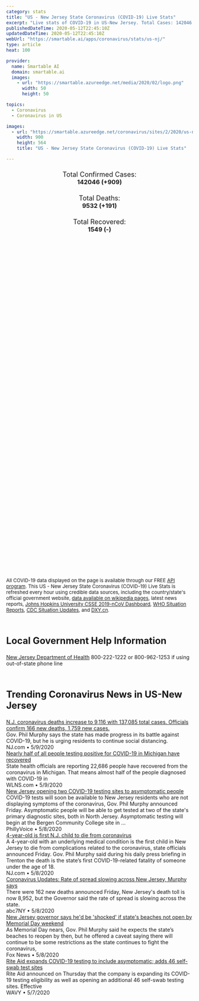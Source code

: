 ```yaml
---
category: stats
title: "US - New Jersey State Coronavirus (COVID-19) Live Stats"
excerpt: "Live stats of COVID-19 in US-New Jersey. Total Cases: 142046 (+909), Deaths: 9532 (+191), Recoveries: 1549(-)."
publishedDateTime: 2020-05-12T22:45:10Z
updatedDateTime: 2020-05-12T22:45:10Z
webUrl: "https://smartable.ai/apps/coronavirus/stats/us-nj/"
type: article
heat: 100

provider:
  name: Smartable AI
  domain: smartable.ai
  images:
    - url: "https://smartable.azureedge.net/media/2020/02/logo.png"
      width: 50
      height: 50

topics:
  - Coronavirus
  - Coronavirus in US

images:
  - url: "https://smartable.azureedge.net/coronavirus/sites/2/2020/us-nj.jpg"
    width: 900
    height: 564
    title: "US - New Jersey State Coronavirus (COVID-19) Live Stats"

---
```

<div class="total-stats" style="text-align: center;">
    <h3>
	    <div style="font-size: 18px; font-weight: 400;">Total Confirmed Cases:</div>
	    142046 (<span class='red'>+909</span>)
    </h3>
    <h3>
	    <div style="font-size: 18px; font-weight: 400;">Total Deaths:</div>
	    9532 (<span class='red'>+191</span>)
    </h3>
    <h3>
	    <div style="font-size: 18px; font-weight: 400;">Total Recovered:</div>
	    1549 (-)
    </h3>
</div>

<script type="text/javascript" src="https://www.gstatic.com/charts/loader.js"></script>

<div id="time_series_chart" style="width: 100%; height: 400px;"></div>
<script type="text/javascript">
  google.charts.load('current', {'packages':['corechart']});
  google.charts.setOnLoadCallback(drawChart);
  function drawChart() {
    var data = google.visualization.arrayToDataTable([
      ['Date', 'Total Cases', 'Total Deaths', 'Total Recovered'],
      ['1/22/2020', 0, 0, 0],['1/23/2020', 0, 0, 0],['1/24/2020', 0, 0, 0],['1/25/2020', 0, 0, 0],['1/26/2020', 0, 0, 0],['1/27/2020', 0, 0, 0],['1/28/2020', 0, 0, 0],['1/29/2020', 0, 0, 0],['1/30/2020', 0, 0, 0],['1/31/2020', 0, 0, 0],['2/1/2020', 0, 0, 0],['2/2/2020', 0, 0, 0],['2/3/2020', 0, 0, 0],['2/4/2020', 0, 0, 0],['2/5/2020', 0, 0, 0],['2/6/2020', 0, 0, 0],['2/7/2020', 0, 0, 0],['2/8/2020', 0, 0, 0],['2/9/2020', 0, 0, 0],['2/10/2020', 0, 0, 0],['2/11/2020', 0, 0, 0],['2/12/2020', 0, 0, 0],['2/13/2020', 0, 0, 0],['2/14/2020', 0, 0, 0],['2/15/2020', 0, 0, 0],['2/16/2020', 0, 0, 0],['2/17/2020', 0, 0, 0],['2/18/2020', 0, 0, 0],['2/19/2020', 0, 0, 0],['2/20/2020', 0, 0, 0],['2/21/2020', 0, 0, 0],['2/22/2020', 0, 0, 0],['2/23/2020', 0, 0, 0],['2/24/2020', 0, 0, 0],['2/25/2020', 0, 0, 0],['2/26/2020', 0, 0, 0],['2/27/2020', 0, 0, 0],['2/28/2020', 0, 0, 0],['2/29/2020', 0, 0, 0],['3/1/2020', 0, 0, 0],['3/2/2020', 0, 0, 0],['3/3/2020', 0, 0, 0],['3/4/2020', 0, 0, 0],['3/5/2020', 2, 0, 0],['3/6/2020', 2, 0, 0],['3/7/2020', 4, 0, 0],['3/8/2020', 5, 0, 0],['3/9/2020', 5, 0, 0],['3/10/2020', 15, 1, 0],['3/11/2020', 23, 1, 0],['3/12/2020', 31, 1, 0],['3/13/2020', 51, 1, 1],['3/14/2020', 71, 2, 1],['3/15/2020', 109, 2, 1],['3/16/2020', 179, 3, 1],['3/17/2020', 267, 3, 1],['3/18/2020', 425, 5, 1],['3/19/2020', 740, 9, 1],['3/20/2020', 890, 11, 1],['3/21/2020', 1327, 16, 1],['3/22/2020', 1914, 21, 1],['3/23/2020', 2844, 27, 1],['3/24/2020', 3675, 44, 1],['3/25/2020', 4407, 62, 1],['3/26/2020', 6876, 81, 1],['3/27/2020', 8825, 108, 1],['3/28/2020', 11124, 140, 1],['3/29/2020', 11666, 154, 1],['3/30/2020', 12789, 121, 12],['3/31/2020', 12789, 121, 12],['4/1/2020', 22255, 355, 12],['4/2/2020', 25590, 537, 12],['4/3/2020', 29895, 646, 12],['4/4/2020', 34124, 846, 12],['4/5/2020', 37505, 917, 12],['4/6/2020', 41090, 1003, 12],['4/7/2020', 44416, 1232, 12],['4/8/2020', 47437, 1504, 12],['4/9/2020', 51027, 1709, 12],['4/10/2020', 54588, 1932, 12],['4/11/2020', 58151, 2183, 12],['4/12/2020', 61850, 2350, 12],['4/13/2020', 64584, 2443, 12],['4/14/2020', 68824, 2805, 12],['4/15/2020', 71030, 3156, 12],['4/16/2020', 75317, 3518, 12],['4/17/2020', 78467, 3840, 12],['4/18/2020', 81599, 4249, 12],['4/19/2020', 85301, 4362, 12],['4/20/2020', 88806, 4520, 12],['4/21/2020', 92387, 4753, 12],['4/22/2020', 95914, 5150, 12],['4/23/2020', 100025, 5426, 12],['4/24/2020', 102083, 5642, 730],['4/25/2020', 105523, 5915, 1271],['4/26/2020', 109038, 5984, 1271],['4/27/2020', 111188, 6077, 1271],['4/28/2020', 113856, 6442, 1271],['4/29/2020', 116264, 6771, 1271],['4/30/2020', 118652, 7228, 1271],['5/1/2020', 121178, 7481, 1271],['5/2/2020', 123717, 7742, 1271],['5/3/2020', 127438, 7886, 1271],['5/4/2020', 129345, 7951, 1271],['5/5/2020', 131705, 8292, 1271],['5/6/2020', 133059, 8572, 1444],['5/7/2020', 135106, 8834, 1121],['5/8/2020', 137212, 8986, 1468],['5/9/2020', 138579, 9118, 1501],['5/10/2020', 140008, 9264, 1535],['5/11/2020', 141137, 9341, 1549],['5/12/2020', 142046, 9532, 1549],
    ]);
    var options = {
      curveType: 'none',
      chartArea: {'width': '80%', 'height': '80%'},
      legend: { position: 'top' },
      lineWidth: 5,
      colors: ['#f60109', '#444444', '#81B71F']
    };
    var chart = new google.visualization.LineChart(document.getElementById('time_series_chart'));
    chart.draw(data, options);
  }
</script>

<div id="geo_chart" style="width: 100%; height: 500px;"></div>
<script type="text/javascript">
  google.charts.load('current', {
    'packages':['geochart'],
    'mapsApiKey': 'AIzaSyDk1HhVhLaveyKrUhhHZ5YwzIpEcbdal6U'
  });
  google.charts.setOnLoadCallback(drawRegionsMap);
  function drawRegionsMap() {
    var data = google.visualization.arrayToDataTable([
      ['LATITUDE', 'LONGITUDE', 'DESCRIPTION', 'Total Cases', 'Total Deaths'],
      [39.564, -74.5961, "Atlantic", 1533, 77],[40.9263, -74.077, "Bergen", 17028, 1358],[40.0712, -74.8649, "Burlington", 3665, 200],[39.9259, -75.1196, "Camden", 4959, 227],[38.9765, -74.9516, "Cape May", 462, 32],[39.3265, -75.0306, "Cumberland", 1363, 40],[40.8428, -74.2014, "Essex", 15727, 1431],[39.7458, -75.3117, "Gloucester", 1690, 83],[40.7453, -74.0535, "Hudson", 17801, 996],[40.6159, -74.772, "Hunterdon", 723, 46],[40.2236, -74.7641, "Mercer", 5393, 340],[40.5726, -74.4927, "Middlesex", 14036, 794],[40.2589, -74.124, "Monmouth", 6988, 445],[40.7966, -74.4772, "Morris", 5876, 518],[40.0384, -74.1678, "Ocean", 7569, 547],[40.8568, -74.1285, "Passaic", 14645, 747],[39.6503, -75.3251, "Salem", 411, 18],[40.5361, -74.5745, "Somerset", 4093, 335],[41.1874, -74.5015, "Sussex", 1033, 128],[40.6976, -74.2632, "Union", 14164, 875],[40.6774, -75.1558, "Warren", 1047, 104],
    ]);
    var options = {
      backgroundColor: {fill:'transparent',stroke:'#FFF' ,strokeWidth:0 }, 
      displayMode: 'markers',
      region: 'US-NJ', 
      resolution: 'metros',
      colorAxis: {colors: ['#F27D81', '#f60109']},
      sizeAxis: {minSize:3,  maxSize:12},
    };
    var chart = new google.visualization.GeoChart(document.getElementById('geo_chart'));
    chart.draw(data, options);
  };
</script>

<div id="geo_table"></div>
<script type="text/javascript">
  google.charts.load('current', {'packages':['table']});
  google.charts.setOnLoadCallback(drawTable);
  function drawTable() {
    var data = new google.visualization.DataTable();
    data.addColumn('string', 'Location');
    data.addColumn('number', 'Total Cases');
    data.addColumn('number', 'New Cases');
    data.addColumn('number', 'Active Cases');
    data.addColumn('number', 'Total Deaths');
    data.addColumn('number', 'New Deaths');
    data.addColumn('number', 'Total Recovered');
    data.addRows([
      [{v:"Atlantic", f:"Atlantic"}, 1533, 0, 1385, 77, 0, 71],[{v:"Bergen", f:"Bergen"}, 17028, 0, 15670, 1358, 0, 0],[{v:"Burlington", f:"Burlington"}, 3665, 0, 3465, 200, 0, 0],[{v:"Camden", f:"Camden"}, 4959, 0, 4732, 227, 0, 0],[{v:"Cape May", f:"Cape May"}, 462, 0, 385, 32, 0, 45],[{v:"Cumberland", f:"Cumberland"}, 1363, 0, 1323, 40, 0, 0],[{v:"Essex", f:"Essex"}, 15727, 0, 14236, 1431, 0, 60],[{v:"Gloucester", f:"Gloucester"}, 1690, 0, 1607, 83, 0, 0],[{v:"Hudson", f:"Hudson"}, 17801, 0, 16491, 996, 0, 314],[{v:"Hunterdon", f:"Hunterdon"}, 723, 0, 677, 46, 0, 0],[{v:"Mercer", f:"Mercer"}, 5393, 0, 5041, 340, 0, 12],[{v:"Middlesex", f:"Middlesex"}, 14036, 0, 13242, 794, 0, 0],[{v:"Monmouth", f:"Monmouth"}, 6988, 0, 6543, 445, 0, 0],[{v:"Morris", f:"Morris"}, 5876, 0, 5357, 518, 0, 1],[{v:"Ocean", f:"Ocean"}, 7569, 0, 7022, 547, 0, 0],[{v:"Passaic", f:"Passaic"}, 14645, 0, 13898, 747, 0, 0],[{v:"Salem", f:"Salem"}, 411, 0, 393, 18, 0, 0],[{v:"Somerset", f:"Somerset"}, 4093, 0, 3758, 335, 0, 0],[{v:"Sussex", f:"Sussex"}, 1033, 0, 905, 128, 0, 0],[{v:"Union", f:"Union"}, 14164, 0, 13138, 875, 0, 151],[{v:"Warren", f:"Warren"}, 1047, 0, 867, 104, 0, 76],
    ]);
    data.setProperty(0, 0, 'style', 'min-width:100px');
    var table = new google.visualization.Table(document.getElementById('geo_table'));
    table.draw(data, {allowHtml: true, sortColumn: 2, sortAscending: false, width: '660px', height: '100%'});
  }
</script>

<span style="font-size: 13px">All COVID-19 data displayed on the page is available through our FREE <a href="https://developer.smartable.ai">API program</a>. This US - New Jersey State Coronavirus (COVID-19) Live Stats is refreshed every hour using credible data sources, including the country/state's official government website, <a href="https://en.wikipedia.org/wiki/2019%E2%80%9320_coronavirus_pandemic" target="_blank">data available on wikipedia pages</a>, latest news reports, <a href="https://systems.jhu.edu/research/public-health/ncov/" target="_blank">Johns Hopkins University CSSE 2019-nCoV Dashboard</a>, <a href="https://www.who.int/emergencies/diseases/novel-coronavirus-2019/situation-reports" target="_blank">WHO Situation Reports</a>, <a href="https://www.cdc.gov/coronavirus/2019-ncov/index.html" target="_blank">CDC Situation Updates</a>, and <a href="https://ncov.dxy.cn/ncovh5/view/pneumonia" target="_blank">DXY.cn</a>.</span>

<h2 id="news" class="center" style="margin-top: 60px; font-size: 25px;">Local Government Help Information</h2>
<div class="info center">
<a href="https://www.nj.gov/health/cd/topics/ncov.shtml" target="_blank">New Jersey Department of Health</a> 800-222-1222 or 800-962-1253 if using out-of-state phone line
</div>
<h2 id="news" class="center" style="margin-top: 60px; font-size: 25px;">Trending Coronavirus News in US-New Jersey</h2>
<div class="row">
<div class="col-md-6 col-sm-12">
  <div class="content-card">
	<a href="https://www.cnn.com/world/live-news/coronavirus-pandemic-04-08-20/h_0b3788a135274918c98f841ea0af63a6"><div class="card-image" style="background-image: url(https://cdn.cnn.com/cnnnext/dam/assets/200308142028-01-coronavirus-microscope-image-super-tease.jpg)"></div></a>
	<div class="content">
		<div class="card-title"><a href="https://www.cnn.com/world/live-news/coronavirus-pandemic-04-08-20/h_0b3788a135274918c98f841ea0af63a6">N.J. coronavirus deaths increase to 9,116 with 137,085 total cases. Officials confirm 166 new deaths, 1,759 new cases.</a></div>
		<div class="card-excerpt">Gov. Phil Murphy says the state has made progress in its battle against COVID-19, but he is urging residents to continue social distancing.</div>
		<div class="card-meta">
			<span class="card-provider">NJ.com</span> • <span class="card-date">5/9/2020</span>
		</div>
	</div>
  </div>
</div>
<div class="col-md-6 col-sm-12">
  <div class="content-card">
	<a href="https://www.cnn.com/us/live-news/us-coronavirus-update-05-06-20/h_5e2b4ed860c7a50f0b1145d228cdf287"><div class="card-image" style="background-image: url(https://cdn.cnn.com/cnnnext/dam/assets/200213175739-03-coronavirus-0213-super-tease.jpg)"></div></a>
	<div class="content">
		<div class="card-title"><a href="https://www.cnn.com/us/live-news/us-coronavirus-update-05-06-20/h_5e2b4ed860c7a50f0b1145d228cdf287">Nearly half of all people testing positive for COVID-19 in Michigan have recovered</a></div>
		<div class="card-excerpt">State health officials are reporting 22,686 people have recovered from the coronavirus in Michigan. That means almost half of the people diagnosed with COVID-19 in</div>
		<div class="card-meta">
			<span class="card-provider">WLNS.com</span> • <span class="card-date">5/9/2020</span>
		</div>
	</div>
  </div>
</div>
<div class="col-md-6 col-sm-12">
  <div class="content-card">
	<a href="https://www.cnn.com/us/live-news/us-coronavirus-update-05-08-20/h_17912c7f85f806b2b31619125f0af2e0"><div class="card-image" style="background-image: url(https://cdn.cnn.com/cnnnext/dam/assets/200213175739-03-coronavirus-0213-super-tease.jpg)"></div></a>
	<div class="content">
		<div class="card-title"><a href="https://www.cnn.com/us/live-news/us-coronavirus-update-05-08-20/h_17912c7f85f806b2b31619125f0af2e0">New Jersey opening two COVID-19 testing sites to asymptomatic people</a></div>
		<div class="card-excerpt">COVID-19 tests will soon be available to New Jersey residents who are not displaying symptoms of the coronavirus, Gov. Phil Murphy announced Friday. Asymptomatic people will be able to get tested at two of the state's primary diagnostic sites, both in North Jersey. Asymptomatic testing will begin at the Bergen Community College site in ...</div>
		<div class="card-meta">
			<span class="card-provider">PhillyVoice</span> • <span class="card-date">5/8/2020</span>
		</div>
	</div>
  </div>
</div>
<div class="col-md-6 col-sm-12">
  <div class="content-card">
	<a href="https://www.nj.com/coronavirus/2020/05/1st-nj-child-4-years-old-dies-from-coronavirus.html"><div class="card-image" style="background-image: url(https://arc-anglerfish-arc2-prod-advancelocal.s3.amazonaws.com/public/W7NYEKFAIBC63CFJIA4GYEUTRI.jpg)"></div></a>
	<div class="content">
		<div class="card-title"><a href="https://www.nj.com/coronavirus/2020/05/1st-nj-child-4-years-old-dies-from-coronavirus.html">4-year-old is first N.J. child to die from coronavirus</a></div>
		<div class="card-excerpt">A 4-year-old with an underlying medical condition is the first child in New Jersey to die from complications related to the coronavirus, state officials announced Friday. Gov. Phil Murphy said during his daily press briefing in Trenton the death is the state’s first COVID-19-related fatality of someone under the age of 18.</div>
		<div class="card-meta">
			<span class="card-provider">NJ.com</span> • <span class="card-date">5/8/2020</span>
		</div>
	</div>
  </div>
</div>
<div class="col-md-6 col-sm-12">
  <div class="content-card">
	<a href="https://www.cnn.com/us/live-news/us-coronavirus-update-04-27-20/h_5ee987ae11758f7371aef7fabe00eea1"><div class="card-image" style="background-image: url(https://cdn.cnn.com/cnnnext/dam/assets/200213175739-03-coronavirus-0213-super-tease.jpg)"></div></a>
	<div class="content">
		<div class="card-title"><a href="https://www.cnn.com/us/live-news/us-coronavirus-update-04-27-20/h_5ee987ae11758f7371aef7fabe00eea1">Coronavirus Updates: Rate of spread slowing across New Jersey, Murphy says</a></div>
		<div class="card-excerpt">There were 162 new deaths announced Friday, New Jersey's death toll is now 8,952, but the Governor said the rate of spread is slowing across the state.</div>
		<div class="card-meta">
			<span class="card-provider">abc7NY</span> • <span class="card-date">5/8/2020</span>
		</div>
	</div>
  </div>
</div>
<div class="col-md-6 col-sm-12">
  <div class="content-card">
	<a href="https://www.foxnews.com/politics/new-jersey-governor-says-hed-be-shocked-if-states-beaches-not-open-by-memorial-day-weekend"><div class="card-image" style="background-image: url(https://a57.foxnews.com/static.foxnews.com/foxnews.com/content/uploads/2020/05/640/320/philmurphy-cropped-1244am.jpg?ve=1&tl=1)"></div></a>
	<div class="content">
		<div class="card-title"><a href="https://www.foxnews.com/politics/new-jersey-governor-says-hed-be-shocked-if-states-beaches-not-open-by-memorial-day-weekend">New Jersey governor says he'd be 'shocked' if state's beaches not open by Memorial Day weekend</a></div>
		<div class="card-excerpt">As Memorial Day nears,  Gov. Phil Murphy said he expects the state’s beaches to reopen by then, but he offered a caveat saying there will continue to be some restrictions as the state continues to fight the coronavirus,</div>
		<div class="card-meta">
			<span class="card-provider">Fox News</span> • <span class="card-date">5/8/2020</span>
		</div>
	</div>
  </div>
</div>
<div class="col-md-6 col-sm-12">
  <div class="content-card">
	<a href="https://www.cnn.com/us/live-news/us-coronavirus-update-05-08-20/h_17912c7f85f806b2b31619125f0af2e0"><div class="card-image" style="background-image: url(https://cdn.cnn.com/cnnnext/dam/assets/200213175739-03-coronavirus-0213-super-tease.jpg)"></div></a>
	<div class="content">
		<div class="card-title"><a href="https://www.cnn.com/us/live-news/us-coronavirus-update-05-08-20/h_17912c7f85f806b2b31619125f0af2e0">Rite Aid expands COVID-19 testing to include asymptomatic; adds 46 self-swab test sites</a></div>
		<div class="card-excerpt">Rite Aid announced on Thursday that the company is expanding its COVID-19 testing eligibility as well as opening an additional 46 self-swab testing sites. Effective</div>
		<div class="card-meta">
			<span class="card-provider">WAVY</span> • <span class="card-date">5/7/2020</span>
		</div>
	</div>
  </div>
</div>

</div>

